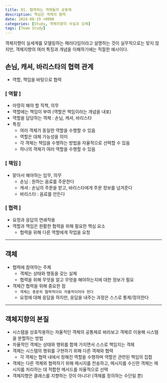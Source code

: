 ```yaml
---
title: 01. 협력하는 객체들의 공동체
description: 핵심은 객체의 협력 
date: 2024-08-19 +0900
categories: [Study, 객체지향의 사실과 오해]
tags: [Team Study]
---
```


객체지향이 실세계를 모델링하는 패러다임이라고 설명하는 것이 실무적으로는 맞지 않지만, 객체지향의 여러 특징과 개념을 이해하기에는 적절한 예시이다.

## 손님, 캐셔, 바리스타의 협력 관계
- 역할, 책임을 바탕으로 협력

### [ 역할 ]
- 마땅히 해야 할 직책, 의무
- 역할에는 책임이 부여 (역할은 책임이라는 개념을 내포)
- 역할을 담당하는 객체 : 손님, 캐셔, 바리스타
- 특징
  - 여러 객체가 동일한 역할을 수행할 수 있음
  - 역할은 대체 가능성을 의미
  - 각 객체는 책임을 수행하는 방법을 자율적으로 선택할 수 있음
  - 하나의 객체가 여러 역할을 수행할 수 있음

### [ 책임 ]
- 맡아서 해야하는 임무, 의무
  - 손님 : 원하는 음료를 주문한다
  - 캐셔 : 손님의 주문을 받고, 바리스타에게 주문 정보를 넘겨준다
  - 바리스타 : 음료를 만든다

### [ 협력 ]
- 요청과 응답의 연쇄작용
- 역할과 책임은 원활한 협력을 위해 필요한 핵심 요소
  - 협력을 위해 다른 역할에게 작업을 요청

---
## 객체
- 협력에 참여하는 주체
  - 객체는 상태와 행동을 갖는 실체
  - 협력을 위해 무엇을 알고 무엇을 해야하는지에 대한 정보가 필요
- 객체간 협력을 위해 중요한 점
  - ```객체는 충분히 협력적이되 자율적이어야 한다```
  - 요청에 대해 응답을 하지만, 응답을 내주는 과정은 스스로 통제/정의한다

---
## 객체지향의 본질
- 시스템을 상효작용하는 자율적인 객체의 공통체로 바라보고 객체르 이용해 시스템을 분할하는 방법
- 자율적인 객체는 상태와 행위를 함께 가지면서 스스로 책임지는 객체
- 객체는 시스템의 행위를 구현하기 위해 다른 객체와 협력
  - 각 객체는 협력 내에서 정해진 역할을 수행하며 역할은 관련된 책임의 집합
- 객체는 다른 객체와 협력하기 위해 메시지를 전송하고, 메시지를 수신한 객체는 메시지를 처리하는 데 적합한 메서드를 자율적으로 선택
- 객체지향은 클래스를 지향하는 것이 아니다! (객체를 정의하는 수단일 뿐)
